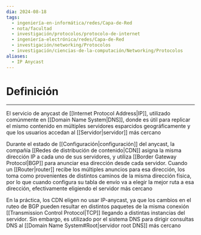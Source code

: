 ```yaml
---
dia: 2024-08-18
tags:
  - ingeniería-en-informática/redes/Capa-de-Red
  - nota/facultad
  - investigación/protocolos/protocolo-de-internet
  - ingeniería-electrónica/redes/Capa-de-Red
  - investigación/networking/Protocolos
  - investigación/ciencias-de-la-computación/Networking/Protocolos
aliases:
  - IP Anycast
---
```

# Definición
---
El servicio de anycast de [[Internet Protocol Address|IP]], utilizado comúnmente en [[Domain Name System|DNS]], donde es útil para replicar el mismo contenido en múltiples servidores esparcidos geográficamente y que los usuarios accedan al [[Servidor|servidor]] más cercano

Durante el estado de [[Configuración|configuración]] del anycast, la compañía [[Redes de distribución de contenido|CDN]] asigna la misma dirección IP a cada uno de sus servidores, y utiliza [[Border Gateway Protocol|BGP]] para anunciar esa dirección desde cada servidor. Cuando un [[Router|router]] recibe los múltiples anuncios para esa dirección, los toma como provenientes de distintos caminos de la misma dirección física, por lo que cuando configura su tabla de envío va a elegir la mejor ruta a esa dirección, efectivamente eligiendo el servidor más cercano

En la práctica, los CDN eligen no usar IP-anycast, ya que los cambios en el ruteo de BGP pueden resultar en distintos paquetes de la misma conexión [[Transmission Control Protocol|TCP]] llegando a distintas instancias del servidor. Sin embargo, es utilizado por el sistema DNS para dirigir consultas DNS al [[Domain Name System#Root|servidor root DNS]] más cercano